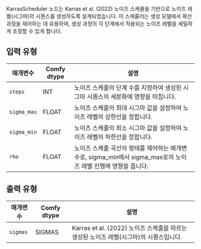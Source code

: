 
KarrasScheduler 노드는 Karras et al. (2022) 노이즈 스케줄을 기반으로 노이즈 레벨(시그마)의 시퀀스를 생성하도록 설계되었습니다. 이 스케줄러는 생성 모델에서 확산 과정을 제어하는 데 유용하며, 생성 과정의 각 단계에서 적용되는 노이즈 레벨을 세밀하게 조정할 수 있게 합니다.

## 입력 유형

| 매개변수   | Comfy dtype | 설명                                                                                      |
|-------------|-------------|------------------------------------------------------------------------------------------------|
| `steps`     | INT         | 노이즈 스케줄의 단계 수를 지정하여 생성된 시그마 시퀀스의 세분화에 영향을 미칩니다. |
| `sigma_max` | FLOAT       | 노이즈 스케줄의 최대 시그마 값을 설정하여 노이즈 레벨의 상한선을 정합니다.                    |
| `sigma_min` | FLOAT       | 노이즈 스케줄의 최소 시그마 값을 설정하여 노이즈 레벨의 하한선을 정합니다.                    |
| `rho`       | FLOAT       | 노이즈 스케줄 곡선의 형태를 제어하는 매개변수로, sigma_min에서 sigma_max로의 노이즈 레벨 진행에 영향을 줍니다. |

## 출력 유형

| 매개변수 | Comfy dtype | 설명                                                                 |
|-----------|-------------|-----------------------------------------------------------------------------|
| `sigmas`  | SIGMAS      | Karras et al. (2022) 노이즈 스케줄을 따르는 생성된 노이즈 레벨(시그마)의 시퀀스입니다. |
